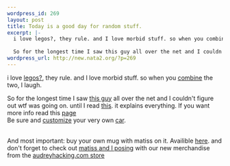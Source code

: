 ```yaml
--- 
wordpress_id: 269
layout: post
title: Today is a good day for random stuff.
excerpt: |-
  i love legos?, they rule. and I love morbid stuff. so when you combine the two, I laugh.
  
  So for the longest time I saw this guy all over the net and I couldn't figure out wtf was going on. until I read this. i...
wordpress_url: http://new.nata2.org/?p=269
---
```

i love <a href="http://harperreed.org/stuff/lego/">legos?</a>, they rule. and I love morbid stuff. so when you <a href="http://www.legodeath.com/">combine</a> the two, I laugh.<br/>

So for the longest time I saw <a href="http://www.alexchiu.com/">this guy</a> all over the net and I couldn't figure out wtf was going on. until I read <a href="http://alexchiu.com/philosophy/corp.htm">this</a>. it explains everything. If you want more info read this <a href="http://pudge.net/alexchiu.shtml">page</a><br/>
Be sure and <a href="http://www.ebaumsworld.com/pimpride.html">customize</a> your very own <a href="http://www.riceboypage.com/">car</a>.<br/><br/>

And most important: buy your own mug with matiss on it. Availible <a href="http://audreyhacking.com/modules.php?op=modload&name=cp_store&file=index&cpop=show_detail&product=2244177">here</a>. and don't forget to check out <a href="http://audreyhacking.com/images/P4220001_small.jpg">matiss and I posing</a> with our new merchandise from the <a href="http://audreyhacking.com/modules.php?op=modload&name=cp_store&file=index">audreyhacking.com store</a>
